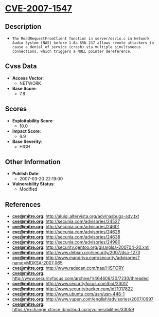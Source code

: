 
# [CVE-2007-1547](https://cve.mitre.org/cgi-bin/cvename.cgi?name=CVE-2007-1547)

## Description

- `The ReadRequestFromClient function in server/os/io.c in Network Audio System (NAS) before 1.8a SVN 237 allows remote attackers to cause a denial of service (crash) via multiple simultaneous connections, which triggers a NULL pointer dereference.`

## Cvss Data

- **Access Vector**:
  - NETWORK
- **Base Score**:
  - 7.8

## Scores

- **Exploitability Score**:
  - 10.0
- **Impact Score**:
  - 6.9
- **Base Severity**:
  - HIGH

## Other Information

- **Publish Date**:
  - 2007-03-20 22:19:00
- **Vulnerability Status**:
  - Modified

## References

- **cve@mitre.org**: http://aluigi.altervista.org/adv/nasbugs-adv.txt
- **cve@mitre.org**: http://secunia.com/advisories/24527
- **cve@mitre.org**: http://secunia.com/advisories/24601
- **cve@mitre.org**: http://secunia.com/advisories/24628
- **cve@mitre.org**: http://secunia.com/advisories/24638
- **cve@mitre.org**: http://secunia.com/advisories/24980
- **cve@mitre.org**: http://security.gentoo.org/glsa/glsa-200704-20.xml
- **cve@mitre.org**: http://www.debian.org/security/2007/dsa-1273
- **cve@mitre.org**: http://www.mandriva.com/security/advisories?name=MDKSA-2007:065
- **cve@mitre.org**: http://www.radscan.com/nas/HISTORY
- **cve@mitre.org**: http://www.securityfocus.com/archive/1/464606/30/7230/threaded
- **cve@mitre.org**: http://www.securityfocus.com/bid/23017
- **cve@mitre.org**: http://www.securitytracker.com/id?1017822
- **cve@mitre.org**: http://www.ubuntu.com/usn/usn-446-1
- **cve@mitre.org**: http://www.vupen.com/english/advisories/2007/0997
- **cve@mitre.org**: https://exchange.xforce.ibmcloud.com/vulnerabilities/33059
